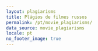 ```yaml
---
layout: plagiarisms
title: Plágios de filmes russos
permalink: /pt/movie_plagiarisms/
data_source: movie_plagiarisms
locale: pt
no_footer_image: true
---
```

